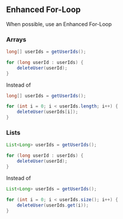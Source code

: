 ## Enhanced For-Loop

When possible, use an Enhanced For-Loop

### Arrays

```java
long[] userIds = getUserIds();

for (long userId : userIds) {
    deleteUser(userId);
}
```

Instead of

```java
long[] userIds = getUserIds();

for (int i = 0; i < userIds.length; i++) {
    deleteUser(userIds[i]);
}
```

### Lists

```java
List<Long> userIds = getUserIds();

for (long userId : userIds) {
    deleteUser(userId);
}
```

Instead of

```java
List<Long> userIds = getUserIds();

for (int i = 0; i < userIds.size(); i++) {
    deleteUser(userIds.get(i));
}
```